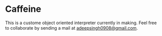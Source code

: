 # Caffeine
This is a custome object oriented interpreter currently in making. Feel free to collaborate by sending a mail at adeepsingh0908@gmail.com. 
